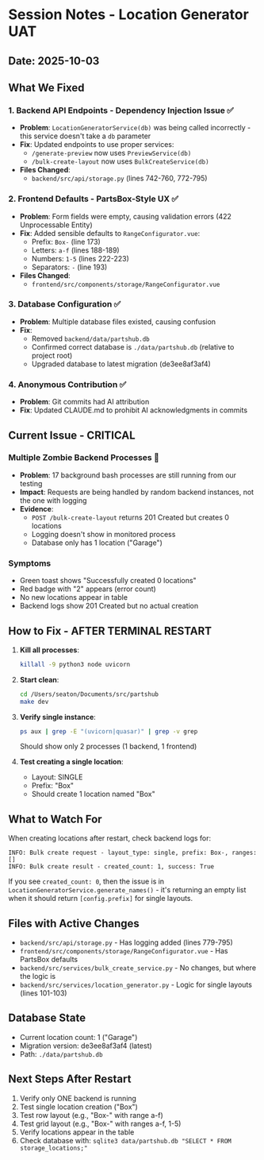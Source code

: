 # Session Notes - Location Generator UAT

## Date: 2025-10-03

## What We Fixed

### 1. Backend API Endpoints - Dependency Injection Issue ✅
- **Problem**: `LocationGeneratorService(db)` was being called incorrectly - this service doesn't take a `db` parameter
- **Fix**: Updated endpoints to use proper services:
  - `/generate-preview` now uses `PreviewService(db)`
  - `/bulk-create-layout` now uses `BulkCreateService(db)`
- **Files Changed**:
  - `backend/src/api/storage.py` (lines 742-760, 772-795)

### 2. Frontend Defaults - PartsBox-Style UX ✅
- **Problem**: Form fields were empty, causing validation errors (422 Unprocessable Entity)
- **Fix**: Added sensible defaults to `RangeConfigurator.vue`:
  - Prefix: `Box-` (line 173)
  - Letters: `a-f` (lines 188-189)
  - Numbers: `1-5` (lines 222-223)
  - Separators: `-` (line 193)
- **Files Changed**:
  - `frontend/src/components/storage/RangeConfigurator.vue`

### 3. Database Configuration ✅
- **Problem**: Multiple database files existed, causing confusion
- **Fix**:
  - Removed `backend/data/partshub.db`
  - Confirmed correct database is `./data/partshub.db` (relative to project root)
  - Upgraded database to latest migration (de3ee8af3af4)

### 4. Anonymous Contribution ✅
- **Problem**: Git commits had AI attribution
- **Fix**: Updated CLAUDE.md to prohibit AI acknowledgments in commits

## Current Issue - CRITICAL

### Multiple Zombie Backend Processes 🔴
- **Problem**: 17 background bash processes are still running from our testing
- **Impact**: Requests are being handled by random backend instances, not the one with logging
- **Evidence**:
  - `POST /bulk-create-layout` returns 201 Created but creates 0 locations
  - Logging doesn't show in monitored process
  - Database only has 1 location ("Garage")

### Symptoms
- Green toast shows "Successfully created 0 locations"
- Red badge with "2" appears (error count)
- No new locations appear in table
- Backend logs show 201 Created but no actual creation

## How to Fix - AFTER TERMINAL RESTART

1. **Kill all processes**:
   ```bash
   killall -9 python3 node uvicorn
   ```

2. **Start clean**:
   ```bash
   cd /Users/seaton/Documents/src/partshub
   make dev
   ```

3. **Verify single instance**:
   ```bash
   ps aux | grep -E "(uvicorn|quasar)" | grep -v grep
   ```
   Should show only 2 processes (1 backend, 1 frontend)

4. **Test creating a single location**:
   - Layout: SINGLE
   - Prefix: "Box"
   - Should create 1 location named "Box"

## What to Watch For

When creating locations after restart, check backend logs for:
```
INFO: Bulk create request - layout_type: single, prefix: Box-, ranges: []
INFO: Bulk create result - created_count: 1, success: True
```

If you see `created_count: 0`, then the issue is in `LocationGeneratorService.generate_names()` - it's returning an empty list when it should return `[config.prefix]` for single layouts.

## Files with Active Changes
- `backend/src/api/storage.py` - Has logging added (lines 779-795)
- `frontend/src/components/storage/RangeConfigurator.vue` - Has PartsBox defaults
- `backend/src/services/bulk_create_service.py` - No changes, but where the logic is
- `backend/src/services/location_generator.py` - Logic for single layouts (lines 101-103)

## Database State
- Current location count: 1 ("Garage")
- Migration version: de3ee8af3af4 (latest)
- Path: `./data/partshub.db`

## Next Steps After Restart
1. Verify only ONE backend is running
2. Test single location creation ("Box")
3. Test row layout (e.g., "Box-" with range a-f)
4. Test grid layout (e.g., "Box-" with ranges a-f, 1-5)
5. Verify locations appear in the table
6. Check database with: `sqlite3 data/partshub.db "SELECT * FROM storage_locations;"`
